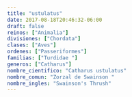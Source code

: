 ```yaml
---
title: "ustulatus"
date: 2017-08-18T20:46:32-06:00
draft: false
reinos: ["Animalia"]
divisiones: ["Chordata"]
clases: ["Aves"]
ordenes: ["Passeriformes"]
familias: ["Turdidae "]
generos: ["Catharus"]
nombre_cientifico: "Catharus ustulatus"
nombre_comun: "Zorzal de Swainson "
nombre_ingles: "Swainson's Thrush"
---
```


